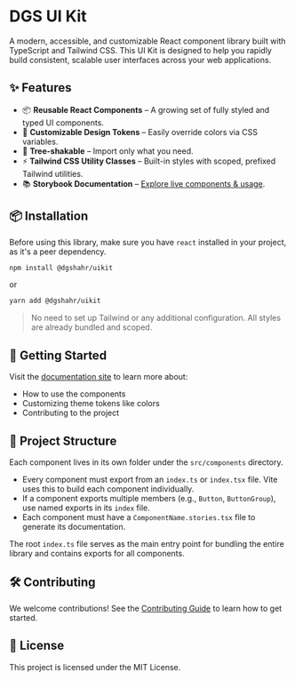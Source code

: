 # DGS UI Kit

A modern, accessible, and customizable React component library built with TypeScript and Tailwind CSS. This UI Kit is designed to help you rapidly build consistent, scalable user interfaces across your web applications.

## ✨ Features

- 📦 **Reusable React Components** – A growing set of fully styled and typed UI components.
- 🎨 **Customizable Design Tokens** – Easily override colors via CSS variables.
- 🧩 **Tree-shakable** – Import only what you need.
- ⚡ **Tailwind CSS Utility Classes** – Built-in styles with scoped, prefixed Tailwind utilities.
- 📚 **Storybook Documentation** – [Explore live components & usage](https://dgshahr.github.io/uikit/).

## 📦 Installation

Before using this library, make sure you have `react` installed in your project, as it's a peer dependency.

```bash
npm install @dgshahr/uikit
```

or

```bash
yarn add @dgshahr/uikit
```

> No need to set up Tailwind or any additional configuration. All styles are already bundled and scoped.

## 🚀 Getting Started

Visit the [documentation site](https://dgshahr.github.io/uikit/) to learn more about:

- How to use the components
- Customizing theme tokens like colors
- Contributing to the project

## 🧱 Project Structure

Each component lives in its own folder under the `src/components` directory.

- Every component must export from an `index.ts` or `index.tsx` file. Vite uses this to build each component individually.
- If a component exports multiple members (e.g., `Button`, `ButtonGroup`), use named exports in its `index` file.
- Each component must have a `ComponentName.stories.tsx` file to generate its documentation.

The root `index.ts` file serves as the main entry point for bundling the entire library and contains exports for all components.

## 🛠️ Contributing

We welcome contributions! See the [Contributing Guide](https://dgshahr.github.io/uikit/?path=/docs/getting-started-contributing--docs) to learn how to get started.

## 📄 License

This project is licensed under the MIT License.